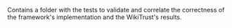 Contains a folder with the tests to validate and correlate the correctness of the framework's implementation and the
WikiTrust's results. 